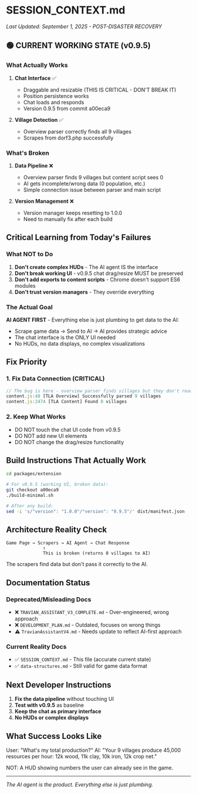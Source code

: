 # SESSION_CONTEXT.md
*Last Updated: September 1, 2025 - POST-DISASTER RECOVERY*

## 🟢 CURRENT WORKING STATE (v0.9.5)

### What Actually Works
1. **Chat Interface** ✅
   - Draggable and resizable (THIS IS CRITICAL - DON'T BREAK IT)
   - Position persistence works
   - Chat loads and responds
   - Version 0.9.5 from commit a00eca9
   
2. **Village Detection** ✅
   - Overview parser correctly finds all 9 villages
   - Scrapes from dorf3.php successfully

### What's Broken
1. **Data Pipeline** ❌
   - Overview parser finds 9 villages but content script sees 0
   - AI gets incomplete/wrong data (0 population, etc.)
   - Simple connection issue between parser and main script
   
2. **Version Management** ❌
   - Version manager keeps resetting to 1.0.0
   - Need to manually fix after each build

## Critical Learning from Today's Failures

### What NOT to Do
1. **Don't create complex HUDs** - The AI agent IS the interface
2. **Don't break working UI** - v0.9.5 chat drag/resize MUST be preserved
3. **Don't add exports to content scripts** - Chrome doesn't support ES6 modules
4. **Don't trust version managers** - They override everything

### The Actual Goal
**AI AGENT FIRST** - Everything else is just plumbing to get data to the AI:
- Scrape game data → Send to AI → AI provides strategic advice
- The chat interface is the ONLY UI needed
- No HUDs, no data displays, no complex visualizations

## Fix Priority

### 1. Fix Data Connection (CRITICAL)
```javascript
// The bug is here - overview parser finds villages but they don't reach the AI
content.js:48 [TLA Overview] Successfully parsed 9 villages
content.js:2474 [TLA Content] Found 0 villages
```

### 2. Keep What Works
- DO NOT touch the chat UI code from v0.9.5
- DO NOT add new UI elements
- DO NOT change the drag/resize functionality

## Build Instructions That Actually Work

```bash
cd packages/extension

# For v0.9.5 (working UI, broken data):
git checkout a00eca9
./build-minimal.sh

# After any build:
sed -i 's/"version": "1.0.0"/"version": "0.9.5"/' dist/manifest.json
```

## Architecture Reality Check

```
Game Page → Scrapers → AI Agent → Chat Response
              ↑
              This is broken (returns 0 villages to AI)
```

The scrapers find data but don't pass it correctly to the AI.

## Documentation Status

### Deprecated/Misleading Docs
- ❌ `TRAVIAN_ASSISTANT_V3_COMPLETE.md` - Over-engineered, wrong approach
- ❌ `DEVELOPMENT_PLAN.md` - Outdated, focuses on wrong things
- ⚠️ `TravianAssistantV4.md` - Needs update to reflect AI-first approach

### Current Reality Docs
- ✅ `SESSION_CONTEXT.md` - This file (accurate current state)
- ✅ `data-structures.md` - Still valid for game data format

## Next Developer Instructions

1. **Fix the data pipeline** without touching UI
2. **Test with v0.9.5** as baseline
3. **Keep the chat as primary interface**
4. **No HUDs or complex displays**

## What Success Looks Like

User: "What's my total production?"
AI: "Your 9 villages produce 45,000 resources per hour: 12k wood, 11k clay, 10k iron, 12k crop net."

NOT: A HUD showing numbers the user can already see in the game.

---
*The AI agent is the product. Everything else is just plumbing.*